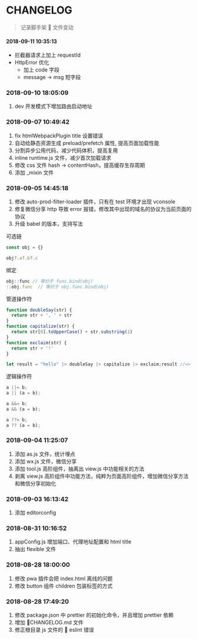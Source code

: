 # CHANGELOG

> 记录脚手架  文件变动

#### 2018-09-11 10:35:13
- 拦截器请求上加上 requestId
- HttpError 优化
  - 加上 code 字段
  - message -> msg 短字段

### 2018-09-10 18:05:09
1. dev 开发模式下增加路由启动地址

### 2018-09-07 10:49:42
1. fix htmlWebpackPlugin title 设置错误
2. 自动给静态资源生成 preload/prefetch 属性, 提高页面加载性能
3. 分割异步公用代码，减少代码体积，提高复用
4. inline runtime.js 文件，减少首次加载请求
5. 修改 css 文件 hash -> contentHash，提高缓存生存周期
6. 添加 _mixin 文件

### 2018-09-05 14:45:18

1. 修改 auto-prod-filter-loader 插件，只有在 test 环境才出现 vconsole
2. 修复微信分享 http 导致 error 报错，修改其中出现的域名的协议为当前页面的协议
3. 升级 babel 的版本，支持写法

可选链

```js
const obj = {}

obj?.a?.b?.c
```

绑定

```js
obj::func // 等价于 func.bind(obj)
::obj.func  // 等价于 obj.func.bind(obj)
```

管道操作符

```js
function doubleSay(str) {
  return str + ', ' + str
}
function capitalize(str) {
  return str[0].toUpperCase() + str.substring(1)
}
function exclaim(str) {
  return str + '!'
}

let result = "hello" |> doubleSay |> capitalize |> exclaim;result //=> "Hello, hello!"
```

逻辑操作符
```js
a ||= b;
a || (a = b);

a &&= b;
a && (a = b);

a ??= b;
a ?? (a = b);
```

### 2018-09-04 11:25:07

1. 添加 as.js 文件，统计埋点
2. 添加 wx.js 文件，微信分享
3. 添加 tool.js 高阶组件，抽离出 view.js 中功能相关的方法
4. 剥离 view.js 高阶组件中功能方法，纯粹为页面高阶组件，增加微信分享方法和微信分享初始化

### 2018-09-03 16:13:42

1. 添加 editorconfig

### 2018-08-31 10:16:52

1. appConfig.js 增加端口、代理地址配置和 html title
2. 抽出 flexible 文件

### 2018-08-28 18:00:00

1. 修改 pwa 插件会把 index.html 离线的问题
2. 修改 button 组件 children 包装标签的方式

### 2018-08-28 17:49:20

1. 修改 package.json 中 prettier 的初始化命令，并且增加 prettier 依赖
2. 增加 CHANGELOG.md 文件
3. 修正根目录 js 文件的  eslint 错误
